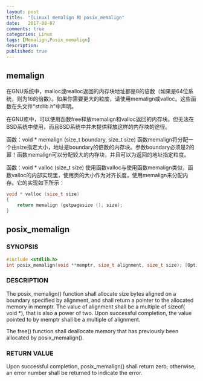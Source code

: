 ```yaml
---
layout: post
title:  "[Linux] memalign 和 posix_memalign"
date:   2017-08-07
comments: true
categories: Linux
tags: [Memalign,Posix_memalign]
description:
published: true
---
```


## memalign

在GNU系统中，malloc或realloc返回的内存块地址都是8的倍数（如果是64位系统，则为16的倍数）。如果你需要更大的粒度，请使用memalign或valloc。这些函数在头文件“stdlib.h”中声明。

在GNU库中，可以使用函数free释放memalign和valloc返回的内存块。但无法在BSD系统中使用，而且BSD系统中并未提供释放这样的内存块的途径。

函数：void * memalign (size_t boundary, size_t size)
函数memalign将分配一个由size指定大小，地址是boundary的倍数的内存块。参数boundary必须是2的幂！函数memalign可以分配较大的内存块，并且可以为返回的地址指定粒度。

函数：void * valloc (size_t size)
使用函数valloc与使用函数memalign类似，函数valloc的内部实现里，使用页的大小作为对齐长度，使用memalign来分配内存。它的实现如下所示：

```c
void * valloc (size_t size)
{
    return memalign (getpagesize (), size);
}
```

## posix_memalign

### SYNOPSIS

```c
#include <stdlib.h>
int posix_memalign(void **memptr, size_t alignment, size_t size); [Option End]
```

### DESCRIPTION

The posix_memalign() function shall allocate size bytes aligned on a boundary specified by alignment, and shall return a pointer to the allocated memory in memptr. The value of alignment shall be a multiple of sizeof( void *), that is also a power of two. Upon successful completion, the value pointed to by memptr shall be a multiple of alignment.

The free() function shall deallocate memory that has previously been allocated by posix_memalign().

### RETURN VALUE

Upon successful completion, posix_memalign() shall return zero; otherwise, an error number shall be returned to indicate the error.
